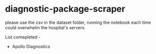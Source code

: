 # diagnostic-package-scraper

please use the csv in the dataset folder, running the notebook each time could overwhelm the hospital's servers.

List comepleted -
* Apollo Diagnostics
